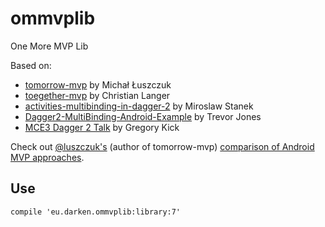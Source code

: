 # ommvplib
One More MVP Lib

Based on:

* [tomorrow-mvp](https://github.com/michal-luszczuk/tomorrow-mvp) by Michał Łuszczuk
* [toegether-mvp](https://github.com/laenger/together-mvp) by Christian Langer
* [activities-multibinding-in-dagger-2](http://frogermcs.github.io/activities-multibinding-in-dagger-2/) by Miroslaw Stanek
* [Dagger2-MultiBinding-Android-Example](https://github.com/trevjonez/Dagger2-MultiBinding-Android-Example) by Trevor Jones
* [MCE3 Dagger 2 Talk](https://www.youtube.com/watch?v=iwjXqRlEevg) by Gregory Kick

Check out [@luszczuk's](https://twitter.com/luszczuk) (author of tomorrow-mvp) [comparison of Android MVP approaches](http://blog.propaneapps.com/android/mvp-for-android/).

## Use
```
compile 'eu.darken.ommvplib:library:7'
```